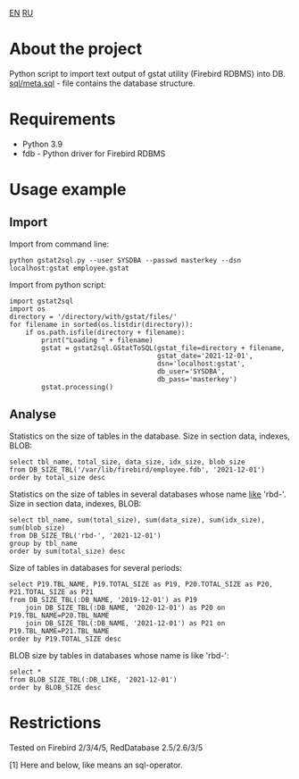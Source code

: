 [EN](README.md) [RU](README.ru.md)

# About the project
Python script to import text output of gstat utility (Firebird RDBMS) into DB.
[sql/meta.sql](sql/meta.sql) - file contains the database structure.

# Requirements
* Python 3.9
* fdb - Python driver for Firebird RDBMS

# Usage example

## Import 
Import from command line:

    python gstat2sql.py --user SYSDBA --passwd masterkey --dsn localhost:gstat employee.gstat

Import from python script:

    import gstat2sql
    import os
    directory = '/directory/with/gstat/files/'
    for filename in sorted(os.listdir(directory)):
        if os.path.isfile(directory + filename):
            print("Loading " + filename)
            gstat = gstat2sql.GStatToSQL(gstat_file=directory + filename,
                                         gstat_date='2021-12-01', 
                                         dsn='localhost:gstat', 
                                         db_user='SYSDBA',
                                         db_pass='masterkey')
            gstat.processing()

## Analyse

Statistics on the size of tables in the database. Size in section data, indexes, BLOB:

    select tbl_name, total_size, data_size, idx_size, blob_size
    from DB_SIZE_TBL('/var/lib/firebird/employee.fdb', '2021-12-01')
    order by total_size desc

Statistics on the size of tables in several databases whose name [like](1) 'rbd-'. Size in section data, indexes, BLOB:

    select tbl_name, sum(total_size), sum(data_size), sum(idx_size), sum(blob_size)
    from DB_SIZE_TBL('rbd-', '2021-12-01')
    group by tbl_name
    order by sum(total_size) desc

Size of tables in databases for several periods:

    select P19.TBL_NAME, P19.TOTAL_SIZE as P19, P20.TOTAL_SIZE as P20, P21.TOTAL_SIZE as P21
    from DB_SIZE_TBL(:DB_NAME, '2019-12-01') as P19
        join DB_SIZE_TBL(:DB_NAME, '2020-12-01') as P20 on P19.TBL_NAME=P20.TBL_NAME
        join DB_SIZE_TBL(:DB_NAME, '2021-12-01') as P21 on P19.TBL_NAME=P21.TBL_NAME
    order by P19.TOTAL_SIZE desc

BLOB size by tables in databases whose name is like 'rbd-':

    select *
    from BLOB_SIZE_TBL(:DB_LIKE, '2021-12-01')
    order by BLOB_SIZE desc

# Restrictions
Tested on Firebird 2/3/4/5, RedDatabase 2.5/2.6/3/5

[1] Here and below, like means an sql-operator.

